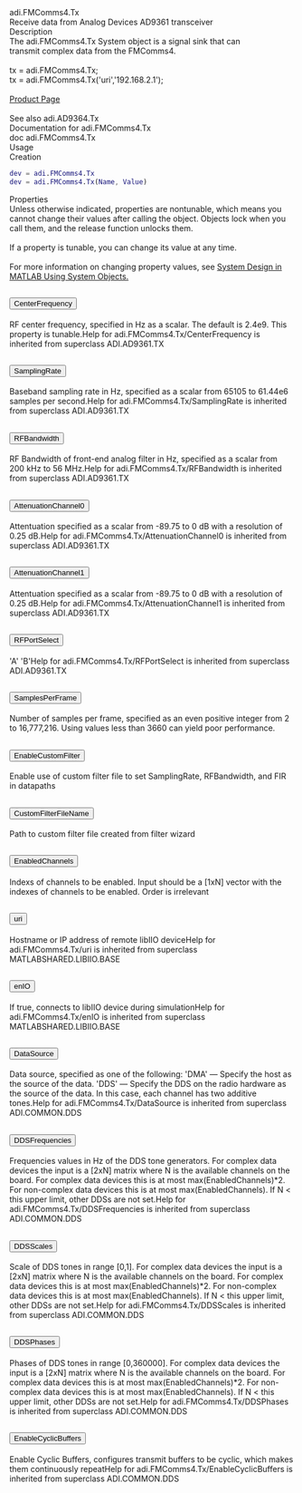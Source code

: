 <header>
<link href="https://cdn.jsdelivr.net/npm/bootstrap@5.1.3/dist/css/bootstrap.min.css" rel="stylesheet" integrity="sha384-1BmE4kWBq78iYhFldvKuhfTAU6auU8tT94WrHftjDbrCEXSU1oBoqyl2QvZ6jIW3" crossorigin="anonymous">
<script src="https://cdn.jsdelivr.net/npm/bootstrap@5.1.3/dist/js/bootstrap.bundle.min.js" integrity="sha384-ka7Sk0Gln4gmtz2MlQnikT1wXgYsOg+OMhuP+IlRH9sENBO0LRn5q+8nbTov4+1p" crossorigin="anonymous"></script>
</header>



<div class="sysobj_h1">adi.FMComms4.Tx</div>

<div class="sysobj_top_desc">
Receive data from Analog Devices AD9361 transceiver
</div>

<div class="sysobj_desc_title">Description</div>

<div class="sysobj_desc_txt">
<span>
    The adi.FMComms4.Tx System object is a signal sink that can<br>    transmit complex data from the FMComms4.<br> <br>    tx = adi.FMComms4.Tx;<br>    tx = adi.FMComms4.Tx('uri','192.168.2.1');<br> <br>    <a href="https://www.analog.com/en/design-center/evaluation-hardware-and-software/evaluation-boards-kits/EVAL-AD-FMCOMMS4.html">Product Page</a><br> <br>    See also adi.AD9364.Tx<br>    Documentation for adi.FMComms4.Tx<br>       doc adi.FMComms4.Tx<br>
</span>

</div>

<div class="sysobj_desc_title">Usage</div>

<div class="sysobj_desc_txt">
Creation
</div>

```matlab
dev = adi.FMComms4.Tx
dev = adi.FMComms4.Tx(Name, Value)
```

<div class="sysobj_desc_title">Properties</div>

<div class="sysobj_desc_txt">
<span>
Unless otherwise indicated, properties are nontunable, which means you cannot change their values after calling the object. Objects lock when you call them, and the release function unlocks them.
<br><br>
If a property is tunable, you can change its value at any time.
<br><br>
For more information on changing property values, see <a href="https://www.mathworks.com/help/matlab/matlab_prog/system-design-in-matlab-using-system-objects.html">System Design in MATLAB Using System Objects.</a>
</span>
</div>
<div class="accordion">
  <div class="accordion-item">
    <h2 class="accordion-header" id="headingTwo">
      <button class="sysobj_prop accordion-button collapsed" type="button" data-bs-toggle="collapse" data-bs-target="#CenterFrequency" aria-expanded="false" aria-controls="CenterFrequency">
      <span>CenterFrequency</span>
      </button>
    </h2>
    <div id="CenterFrequency" class="accordion-collapse collapse" aria-labelledby="headingTwo" data-bs-parent="#accordionExample">
      <div class="accordion-body">
        RF center frequency, specified in Hz as a scalar. The default is 2.4e9. This property is tunable.Help for adi.FMComms4.Tx/CenterFrequency is inherited from superclass ADI.AD9361.TX
      </div>
    </div>
  </div>
  </div>
  <div class='gap'></div>
<div class="accordion">
  <div class="accordion-item">
    <h2 class="accordion-header" id="headingTwo">
      <button class="sysobj_prop accordion-button collapsed" type="button" data-bs-toggle="collapse" data-bs-target="#SamplingRate" aria-expanded="false" aria-controls="SamplingRate">
      <span>SamplingRate</span>
      </button>
    </h2>
    <div id="SamplingRate" class="accordion-collapse collapse" aria-labelledby="headingTwo" data-bs-parent="#accordionExample">
      <div class="accordion-body">
        Baseband sampling rate in Hz, specified as a scalar from 65105 to 61.44e6 samples per second.Help for adi.FMComms4.Tx/SamplingRate is inherited from superclass ADI.AD9361.TX
      </div>
    </div>
  </div>
  </div>
  <div class='gap'></div>
<div class="accordion">
  <div class="accordion-item">
    <h2 class="accordion-header" id="headingTwo">
      <button class="sysobj_prop accordion-button collapsed" type="button" data-bs-toggle="collapse" data-bs-target="#RFBandwidth" aria-expanded="false" aria-controls="RFBandwidth">
      <span>RFBandwidth</span>
      </button>
    </h2>
    <div id="RFBandwidth" class="accordion-collapse collapse" aria-labelledby="headingTwo" data-bs-parent="#accordionExample">
      <div class="accordion-body">
        RF Bandwidth of front-end analog filter in Hz, specified as a scalar from 200 kHz to 56 MHz.Help for adi.FMComms4.Tx/RFBandwidth is inherited from superclass ADI.AD9361.TX
      </div>
    </div>
  </div>
  </div>
  <div class='gap'></div>
<div class="accordion">
  <div class="accordion-item">
    <h2 class="accordion-header" id="headingTwo">
      <button class="sysobj_prop accordion-button collapsed" type="button" data-bs-toggle="collapse" data-bs-target="#AttenuationChannel0" aria-expanded="false" aria-controls="AttenuationChannel0">
      <span>AttenuationChannel0</span>
      </button>
    </h2>
    <div id="AttenuationChannel0" class="accordion-collapse collapse" aria-labelledby="headingTwo" data-bs-parent="#accordionExample">
      <div class="accordion-body">
        Attentuation specified as a scalar from -89.75 to 0 dB with a resolution of 0.25 dB.Help for adi.FMComms4.Tx/AttenuationChannel0 is inherited from superclass ADI.AD9361.TX
      </div>
    </div>
  </div>
  </div>
  <div class='gap'></div>
<div class="accordion">
  <div class="accordion-item">
    <h2 class="accordion-header" id="headingTwo">
      <button class="sysobj_prop accordion-button collapsed" type="button" data-bs-toggle="collapse" data-bs-target="#AttenuationChannel1" aria-expanded="false" aria-controls="AttenuationChannel1">
      <span>AttenuationChannel1</span>
      </button>
    </h2>
    <div id="AttenuationChannel1" class="accordion-collapse collapse" aria-labelledby="headingTwo" data-bs-parent="#accordionExample">
      <div class="accordion-body">
        Attentuation specified as a scalar from -89.75 to 0 dB with a resolution of 0.25 dB.Help for adi.FMComms4.Tx/AttenuationChannel1 is inherited from superclass ADI.AD9361.TX
      </div>
    </div>
  </div>
  </div>
  <div class='gap'></div>
<div class="accordion">
  <div class="accordion-item">
    <h2 class="accordion-header" id="headingTwo">
      <button class="sysobj_prop accordion-button collapsed" type="button" data-bs-toggle="collapse" data-bs-target="#RFPortSelect" aria-expanded="false" aria-controls="RFPortSelect">
      <span>RFPortSelect</span>
      </button>
    </h2>
    <div id="RFPortSelect" class="accordion-collapse collapse" aria-labelledby="headingTwo" data-bs-parent="#accordionExample">
      <div class="accordion-body">
        'A' 'B'Help for adi.FMComms4.Tx/RFPortSelect is inherited from superclass ADI.AD9361.TX
      </div>
    </div>
  </div>
  </div>
  <div class='gap'></div>
<div class="accordion">
  <div class="accordion-item">
    <h2 class="accordion-header" id="headingTwo">
      <button class="sysobj_prop accordion-button collapsed" type="button" data-bs-toggle="collapse" data-bs-target="#SamplesPerFrame" aria-expanded="false" aria-controls="SamplesPerFrame">
      <span>SamplesPerFrame</span>
      </button>
    </h2>
    <div id="SamplesPerFrame" class="accordion-collapse collapse" aria-labelledby="headingTwo" data-bs-parent="#accordionExample">
      <div class="accordion-body">
        Number of samples per frame, specified as an even positive integer from 2 to 16,777,216. Using values less than 3660 can yield poor performance.
      </div>
    </div>
  </div>
  </div>
  <div class='gap'></div>
<div class="accordion">
  <div class="accordion-item">
    <h2 class="accordion-header" id="headingTwo">
      <button class="sysobj_prop accordion-button collapsed" type="button" data-bs-toggle="collapse" data-bs-target="#EnableCustomFilter" aria-expanded="false" aria-controls="EnableCustomFilter">
      <span>EnableCustomFilter</span>
      </button>
    </h2>
    <div id="EnableCustomFilter" class="accordion-collapse collapse" aria-labelledby="headingTwo" data-bs-parent="#accordionExample">
      <div class="accordion-body">
        Enable use of custom filter file to set SamplingRate, RFBandwidth, and FIR in datapaths
      </div>
    </div>
  </div>
  </div>
  <div class='gap'></div>
<div class="accordion">
  <div class="accordion-item">
    <h2 class="accordion-header" id="headingTwo">
      <button class="sysobj_prop accordion-button collapsed" type="button" data-bs-toggle="collapse" data-bs-target="#CustomFilterFileName" aria-expanded="false" aria-controls="CustomFilterFileName">
      <span>CustomFilterFileName</span>
      </button>
    </h2>
    <div id="CustomFilterFileName" class="accordion-collapse collapse" aria-labelledby="headingTwo" data-bs-parent="#accordionExample">
      <div class="accordion-body">
        Path to custom filter file created from filter wizard
      </div>
    </div>
  </div>
  </div>
  <div class='gap'></div>
<div class="accordion">
  <div class="accordion-item">
    <h2 class="accordion-header" id="headingTwo">
      <button class="sysobj_prop accordion-button collapsed" type="button" data-bs-toggle="collapse" data-bs-target="#EnabledChannels" aria-expanded="false" aria-controls="EnabledChannels">
      <span>EnabledChannels</span>
      </button>
    </h2>
    <div id="EnabledChannels" class="accordion-collapse collapse" aria-labelledby="headingTwo" data-bs-parent="#accordionExample">
      <div class="accordion-body">
        Indexs of channels to be enabled. Input should be a [1xN] vector with the indexes of channels to be enabled. Order is irrelevant
      </div>
    </div>
  </div>
  </div>
  <div class='gap'></div>
<div class="accordion">
  <div class="accordion-item">
    <h2 class="accordion-header" id="headingTwo">
      <button class="sysobj_prop accordion-button collapsed" type="button" data-bs-toggle="collapse" data-bs-target="#uri" aria-expanded="false" aria-controls="uri">
      <span>uri</span>
      </button>
    </h2>
    <div id="uri" class="accordion-collapse collapse" aria-labelledby="headingTwo" data-bs-parent="#accordionExample">
      <div class="accordion-body">
        Hostname or IP address of remote libIIO deviceHelp for adi.FMComms4.Tx/uri is inherited from superclass MATLABSHARED.LIBIIO.BASE
      </div>
    </div>
  </div>
  </div>
  <div class='gap'></div>
<div class="accordion">
  <div class="accordion-item">
    <h2 class="accordion-header" id="headingTwo">
      <button class="sysobj_prop accordion-button collapsed" type="button" data-bs-toggle="collapse" data-bs-target="#enIO" aria-expanded="false" aria-controls="enIO">
      <span>enIO</span>
      </button>
    </h2>
    <div id="enIO" class="accordion-collapse collapse" aria-labelledby="headingTwo" data-bs-parent="#accordionExample">
      <div class="accordion-body">
        If true, connects to libIIO device during simulationHelp for adi.FMComms4.Tx/enIO is inherited from superclass MATLABSHARED.LIBIIO.BASE
      </div>
    </div>
  </div>
  </div>
  <div class='gap'></div>
<div class="accordion">
  <div class="accordion-item">
    <h2 class="accordion-header" id="headingTwo">
      <button class="sysobj_prop accordion-button collapsed" type="button" data-bs-toggle="collapse" data-bs-target="#DataSource" aria-expanded="false" aria-controls="DataSource">
      <span>DataSource</span>
      </button>
    </h2>
    <div id="DataSource" class="accordion-collapse collapse" aria-labelledby="headingTwo" data-bs-parent="#accordionExample">
      <div class="accordion-body">
        Data source, specified as one of the following: 'DMA' — Specify the host as the source of the data. 'DDS' — Specify the DDS on the radio hardware as the source of the data. In this case, each channel has two additive tones.Help for adi.FMComms4.Tx/DataSource is inherited from superclass ADI.COMMON.DDS
      </div>
    </div>
  </div>
  </div>
  <div class='gap'></div>
<div class="accordion">
  <div class="accordion-item">
    <h2 class="accordion-header" id="headingTwo">
      <button class="sysobj_prop accordion-button collapsed" type="button" data-bs-toggle="collapse" data-bs-target="#DDSFrequencies" aria-expanded="false" aria-controls="DDSFrequencies">
      <span>DDSFrequencies</span>
      </button>
    </h2>
    <div id="DDSFrequencies" class="accordion-collapse collapse" aria-labelledby="headingTwo" data-bs-parent="#accordionExample">
      <div class="accordion-body">
        Frequencies values in Hz of the DDS tone generators. For complex data devices the input is a [2xN] matrix where N is the available channels on the board. For complex data devices this is at most max(EnabledChannels)*2. For non-complex data devices this is at most max(EnabledChannels). If N < this upper limit, other DDSs are not set.Help for adi.FMComms4.Tx/DDSFrequencies is inherited from superclass ADI.COMMON.DDS
      </div>
    </div>
  </div>
  </div>
  <div class='gap'></div>
<div class="accordion">
  <div class="accordion-item">
    <h2 class="accordion-header" id="headingTwo">
      <button class="sysobj_prop accordion-button collapsed" type="button" data-bs-toggle="collapse" data-bs-target="#DDSScales" aria-expanded="false" aria-controls="DDSScales">
      <span>DDSScales</span>
      </button>
    </h2>
    <div id="DDSScales" class="accordion-collapse collapse" aria-labelledby="headingTwo" data-bs-parent="#accordionExample">
      <div class="accordion-body">
        Scale of DDS tones in range [0,1]. For complex data devices the input is a [2xN] matrix where N is the available channels on the board. For complex data devices this is at most max(EnabledChannels)*2. For non-complex data devices this is at most max(EnabledChannels). If N < this upper limit, other DDSs are not set.Help for adi.FMComms4.Tx/DDSScales is inherited from superclass ADI.COMMON.DDS
      </div>
    </div>
  </div>
  </div>
  <div class='gap'></div>
<div class="accordion">
  <div class="accordion-item">
    <h2 class="accordion-header" id="headingTwo">
      <button class="sysobj_prop accordion-button collapsed" type="button" data-bs-toggle="collapse" data-bs-target="#DDSPhases" aria-expanded="false" aria-controls="DDSPhases">
      <span>DDSPhases</span>
      </button>
    </h2>
    <div id="DDSPhases" class="accordion-collapse collapse" aria-labelledby="headingTwo" data-bs-parent="#accordionExample">
      <div class="accordion-body">
        Phases of DDS tones in range [0,360000]. For complex data devices the input is a [2xN] matrix where N is the available channels on the board. For complex data devices this is at most max(EnabledChannels)*2. For non-complex data devices this is at most max(EnabledChannels). If N < this upper limit, other DDSs are not set.Help for adi.FMComms4.Tx/DDSPhases is inherited from superclass ADI.COMMON.DDS
      </div>
    </div>
  </div>
  </div>
  <div class='gap'></div>
<div class="accordion">
  <div class="accordion-item">
    <h2 class="accordion-header" id="headingTwo">
      <button class="sysobj_prop accordion-button collapsed" type="button" data-bs-toggle="collapse" data-bs-target="#EnableCyclicBuffers" aria-expanded="false" aria-controls="EnableCyclicBuffers">
      <span>EnableCyclicBuffers</span>
      </button>
    </h2>
    <div id="EnableCyclicBuffers" class="accordion-collapse collapse" aria-labelledby="headingTwo" data-bs-parent="#accordionExample">
      <div class="accordion-body">
        Enable Cyclic Buffers, configures transmit buffers to be cyclic, which makes them continuously repeatHelp for adi.FMComms4.Tx/EnableCyclicBuffers is inherited from superclass ADI.COMMON.DDS
      </div>
    </div>
  </div>
  </div>
  <div class='gap'></div>
